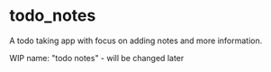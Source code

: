 # todo_notes
 A todo taking app with focus on adding notes and more information. 

WIP name: "todo notes" - will be changed later